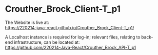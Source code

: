 # Crouther_Brock_Client-T_p1


The Website is live at:  
https://220214-java-react.github.io/Crouther_Brock_Client-T_p1/

A Localhost instance is required for log-in; relevant files, relating to back-end infrastructure, can be located at:  
https://github.com/220214-Java-React/Crouther_Brock_API-T_p1
